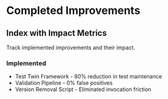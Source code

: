 # Completed Improvements

## Index with Impact Metrics
Track implemented improvements and their impact.

### Implemented
- Test Twin Framework - 80% reduction in test maintenance
- Validation Pipeline - 0% false positives
- Version Removal Script - Eliminated invocation friction